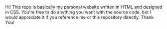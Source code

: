Hi! 
This repo is basically my personal website written in HTML and designed in CSS.
You're free to do anything you want with the source code, but I would appreciate it if you reference me or this repository directly.
Thank You!
